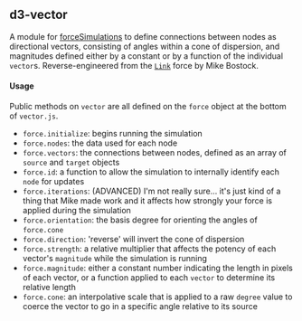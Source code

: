 ## d3-vector

A module for [forceSimulations](https://github.com/d3/d3-force) to define connections between nodes as directional vectors, consisting of angles within a cone of dispersion, and magnitudes defined either by a constant or by a function of the individual `vector`s. Reverse-engineered from the [`Link`](https://github.com/d3/d3-force/blob/master/src/link.js) force by Mike Bostock.

#### Usage

Public methods on `vector` are all defined on the `force` object at the bottom of `vector.js`.

- `force.initialize`: begins running the simulation
- `force.nodes`: the data used for each node
- `force.vectors`: the connections between nodes, defined as an array of `source` and `target` objects
- `force.id`: a function to allow the simulation to internally identify each `node` for updates
- `force.iterations`: (ADVANCED) I'm not really sure... it's just kind of a thing that Mike made work and it affects how strongly your force is applied during the simulation
- `force.orientation`: the basis degree for orienting the angles of `force.cone`
- `force.direction`: 'reverse' will invert the cone of dispersion
- `force.strength`: a relative multiplier that affects the potency of each vector's `magnitude` while the simulation is running
- `force.magnitude`: either a constant number indicating the length in pixels of each vector, or a function applied to each `vector` to determine its relative length
- `force.cone`: an interpolative scale that is applied to a raw `degree` value to coerce the vector to go in a specific angle relative to its source
